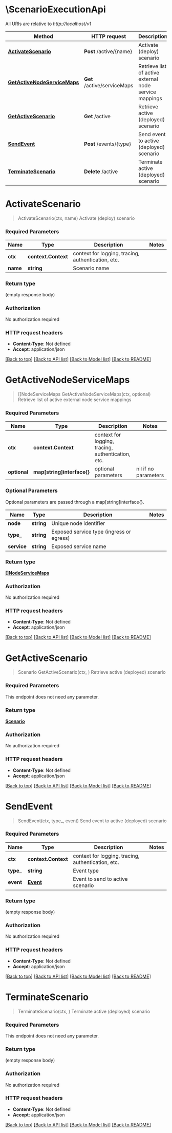 # \ScenarioExecutionApi

All URIs are relative to *http://localhost/v1*

Method | HTTP request | Description
------------- | ------------- | -------------
[**ActivateScenario**](ScenarioExecutionApi.md#ActivateScenario) | **Post** /active/{name} | Activate (deploy) scenario
[**GetActiveNodeServiceMaps**](ScenarioExecutionApi.md#GetActiveNodeServiceMaps) | **Get** /active/serviceMaps | Retrieve list of active external node service mappings
[**GetActiveScenario**](ScenarioExecutionApi.md#GetActiveScenario) | **Get** /active | Retrieve active (deployed) scenario
[**SendEvent**](ScenarioExecutionApi.md#SendEvent) | **Post** /events/{type} | Send event to active (deployed) scenario
[**TerminateScenario**](ScenarioExecutionApi.md#TerminateScenario) | **Delete** /active | Terminate active (deployed) scenario


# **ActivateScenario**
> ActivateScenario(ctx, name)
Activate (deploy) scenario



### Required Parameters

Name | Type | Description  | Notes
------------- | ------------- | ------------- | -------------
 **ctx** | **context.Context** | context for logging, tracing, authentication, etc.
  **name** | **string**| Scenario name | 

### Return type

 (empty response body)

### Authorization

No authorization required

### HTTP request headers

 - **Content-Type**: Not defined
 - **Accept**: application/json

[[Back to top]](#) [[Back to API list]](../README.md#documentation-for-api-endpoints) [[Back to Model list]](../README.md#documentation-for-models) [[Back to README]](../README.md)

# **GetActiveNodeServiceMaps**
> []NodeServiceMaps GetActiveNodeServiceMaps(ctx, optional)
Retrieve list of active external node service mappings



### Required Parameters

Name | Type | Description  | Notes
------------- | ------------- | ------------- | -------------
 **ctx** | **context.Context** | context for logging, tracing, authentication, etc.
 **optional** | **map[string]interface{}** | optional parameters | nil if no parameters

### Optional Parameters
Optional parameters are passed through a map[string]interface{}.

Name | Type | Description  | Notes
------------- | ------------- | ------------- | -------------
 **node** | **string**| Unique node identifier | 
 **type_** | **string**| Exposed service type (ingress or egress) | 
 **service** | **string**| Exposed service name | 

### Return type

[**[]NodeServiceMaps**](NodeServiceMaps.md)

### Authorization

No authorization required

### HTTP request headers

 - **Content-Type**: Not defined
 - **Accept**: application/json

[[Back to top]](#) [[Back to API list]](../README.md#documentation-for-api-endpoints) [[Back to Model list]](../README.md#documentation-for-models) [[Back to README]](../README.md)

# **GetActiveScenario**
> Scenario GetActiveScenario(ctx, )
Retrieve active (deployed) scenario



### Required Parameters
This endpoint does not need any parameter.

### Return type

[**Scenario**](Scenario.md)

### Authorization

No authorization required

### HTTP request headers

 - **Content-Type**: Not defined
 - **Accept**: application/json

[[Back to top]](#) [[Back to API list]](../README.md#documentation-for-api-endpoints) [[Back to Model list]](../README.md#documentation-for-models) [[Back to README]](../README.md)

# **SendEvent**
> SendEvent(ctx, type_, event)
Send event to active (deployed) scenario



### Required Parameters

Name | Type | Description  | Notes
------------- | ------------- | ------------- | -------------
 **ctx** | **context.Context** | context for logging, tracing, authentication, etc.
  **type_** | **string**| Event type | 
  **event** | [**Event**](Event.md)| Event to send to active scenario | 

### Return type

 (empty response body)

### Authorization

No authorization required

### HTTP request headers

 - **Content-Type**: Not defined
 - **Accept**: application/json

[[Back to top]](#) [[Back to API list]](../README.md#documentation-for-api-endpoints) [[Back to Model list]](../README.md#documentation-for-models) [[Back to README]](../README.md)

# **TerminateScenario**
> TerminateScenario(ctx, )
Terminate active (deployed) scenario



### Required Parameters
This endpoint does not need any parameter.

### Return type

 (empty response body)

### Authorization

No authorization required

### HTTP request headers

 - **Content-Type**: Not defined
 - **Accept**: application/json

[[Back to top]](#) [[Back to API list]](../README.md#documentation-for-api-endpoints) [[Back to Model list]](../README.md#documentation-for-models) [[Back to README]](../README.md)

